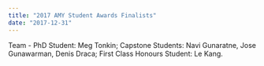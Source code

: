 ```yaml
---
title: "2017 AMY Student Awards Finalists"
date: "2017-12-31"
---
```

Team - PhD Student: Meg Tonkin; Capstone Students: Navi Gunaratne, Jose Gunawarman, Denis Draca; First Class Honours Student: Le Kang.
